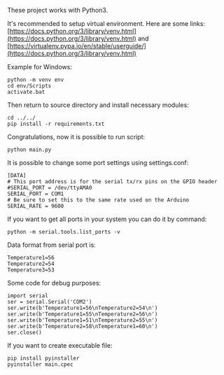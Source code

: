 These project works with Python3.

It's recommended to setup virtual environment. Here are some links:
[https://docs.python.org/3/library/venv.html](https://docs.python.org/3/library/venv.html) and 
[https://virtualenv.pypa.io/en/stable/userguide/](https://docs.python.org/3/library/venv.html)

Example for Windows:

```
python -m venv env
cd env/Scripts
activate.bat
```

Then return to source directory and install necessary modules:

```
cd ../../
pip install -r requirements.txt
```

Congratulations, now it is possible to run script:

```
python main.py
```

It is possible to change some port settings using settings.conf:

 ```
[DATA]
# This port address is for the serial tx/rx pins on the GPIO header
#SERIAL_PORT = /dev/ttyAMA0
SERIAL_PORT = COM1
# Be sure to set this to the same rate used on the Arduino
SERIAL_RATE = 9600
```

If you want to get all ports in your system you can do it by command:

 ```
python -m serial.tools.list_ports -v
 ```
 
Data format from serial port is:
```
Temperature1=56
Temperature2=54
Temperature3=53
```
 
Some code for debug purposes:
```
import serial
ser = serial.Serial('COM2')
ser.write(b'Temperature1=56\nTemperature2=54\n')
ser.write(b'Temperature1=55\nTemperature2=56\n')
ser.write(b'Temperature1=51\nTemperature2=55\n')
ser.write(b'Temperature2=58\nTemperature1=60\n')
ser.close()   
```

If you want to create executable file:
```
pip install pyinstaller
pyinstaller main.cpec
```
